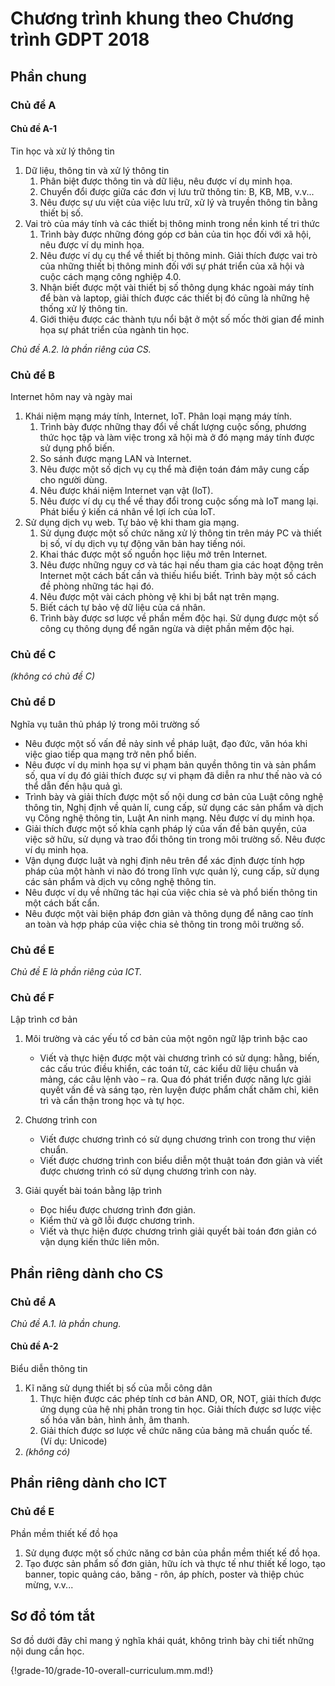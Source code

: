 # Chương trình khung theo Chương trình GDPT 2018

## Phần chung

### Chủ đề A

#### Chủ đề A-1

Tin học và xử lý thông tin

1. Dữ liệu, thông tin và xử lý thông tin
    1. Phân biệt được thông tin và dữ liệu, nêu được ví dụ minh họa.
    2. Chuyển đổi được giữa các đơn vị lưu trữ thông tin: B, KB, MB, v.v...
    3. Nêu được sự ưu việt của việc lưu trữ, xử lý và truyền thông tin bằng thiết bị số.
2. Vai trò của máy tính và các thiết bị thông minh trong nền kinh tế tri thức
    1. Trình bày được những đóng góp cơ bản của tin học đối với xã hội, nêu được ví dụ minh họa.
    2. Nêu được ví dụ cụ thể về thiết bị thông minh. Giải thích được vai trò của những thiết bị thông minh đối với sự phát triển của xã hội và cuộc cách mạng công nghiệp 4.0.
    3. Nhận biết được một vài thiết bị số thông dụng khác ngoài máy tính để bàn và laptop, giải thích được các thiết bị đó cũng là những hệ thống xử lý thông tin.
    4. Giới thiệu được các thành tựu nổi bật ở một số mốc thời gian để minh họa sự phát triển của ngành tin học.

*Chủ đề A.2. là phần riêng của CS.*

### Chủ đề B

Internet hôm nay và ngày mai

1. Khái niệm mạng máy tính, Internet, IoT. Phân loại mạng máy tính.
    1. Trình bày được những thay đổi về chất lượng cuộc sống, phương thức học tập và làm việc trong xã hội mà ở đó mạng máy tính được sử dụng phổ biến.
    2. So sánh được mạng LAN và Internet.
    3. Nêu được một số dịch vụ cụ thể mà điện toán đám mây cung cấp cho người dùng.
    4. Nêu được khái niệm Internet vạn vật (IoT).
    5. Nêu được ví dụ cụ thể về thay đổi trong cuộc sống mà IoT mang lại. Phát biểu ý kiến cá nhân về lợi ích của IoT.
2. Sử dụng dịch vụ web. Tự bảo vệ khi tham gia mạng.
    1. Sử dụng được một số chức năng xử lý thông tin trên máy PC và thiết bị số, ví dụ dịch vụ tự động văn bản hay tiếng nói.
    2. Khai thác được một số nguồn học liệu mở trên Internet.
    3. Nêu được những nguy cơ và tác hại nếu tham gia các hoạt động trên Internet một cách bất cần và thiếu hiểu biết. Trình bày một số cách đề phòng những tác hại đó.
    4. Nêu được một vài cách phòng vệ khi bị bắt nạt trên mạng.
    5. Biết cách tự bảo vệ dữ liệu của cá nhân.
    6. Trình bày được sơ lược về phần mềm độc hại. Sử dụng được một số công cụ thông dụng để ngăn ngừa và diệt phần mềm độc hại.

### Chủ đề C

*(không có chủ đề C)*

### Chủ đề D

Nghĩa vụ tuân thủ pháp lý trong môi trường số

- Nêu được một số vấn đề nảy sinh về pháp luật, đạo đức, văn hóa khi việc giao tiếp qua mạng trở nên phổ biến.
- Nêu được ví dụ minh họa sự vi phạm bản quyền thông tin và sản phẩm số, qua ví dụ đó giải thích được sự vi phạm đã diễn ra như thế nào và có thể dẫn đến hậu quả gì.
- Trình bày và giải thích được một số nội dung cơ bản của Luật công nghệ thông tin, Nghị định về quản lí, cung cấp, sử dụng các sản phẩm và dịch vụ Công nghệ thông tin, Luật An ninh mạng. Nêu được ví dụ minh họa.
- Giải thích được một số khía cạnh pháp lý của vấn đề bản quyền, của việc sở hữu, sử dụng và trao đổi thông tin trong môi trường số. Nêu được ví dụ minh họa.
- Vận dụng được luật và nghị định nêu trên để xác định được tính hợp pháp của một hành vi nào đó trong lĩnh vực quản lý, cung cấp, sử dụng các sản phẩm và dịch vụ công nghệ thông tin.
- Nêu được ví dụ về những tác hại của việc chia sẻ và phổ biến thông tin một cách bất cẩn.
- Nêu được một vài biện pháp đơn giản và thông dụng để nâng cao tính an toàn và hợp pháp của việc chia sẻ thông tin trong môi trường số.

### Chủ đề E

*Chủ đề E là phần riêng của ICT.*

### Chủ đề F

Lập trình cơ bản

1. Môi trường và các yếu tố cơ bản của một ngôn ngữ lập trình bậc cao

    - Viết và thực hiện được một vài chương trình có sử dụng: hằng, biến, các cấu trúc điều khiển, các toán tử, các kiểu dữ liệu chuẩn và mảng, các câu lệnh vào – ra. Qua đó phát triển được năng lực giải quyết vấn đề và sáng tạo, rèn luyện được phẩm chất chăm chỉ, kiên trì và cẩn thận trong học và tự học.

2. Chương trình con
    
    - Viết được chương trình có sử dụng chương trình con trong thư viện chuẩn.
    - Viết được chương trình con biểu diễn một thuật toán đơn giản và viết được chương trình có sử dụng chương trình con này.

3. Giải quyết bài toán bằng lập trình
    
    - Đọc hiểu được chương trình đơn giản.
    - Kiểm thử và gỡ lỗi được chương trình.
    - Viết và thực hiện được chương trình giải quyết bài toán đơn giản có vận dụng kiến thức liên môn.

## Phần riêng dành cho CS

### Chủ đề A

*Chủ đề A.1. là phần chung.*

#### Chủ đề A-2 

Biểu diễn thông tin

1. Kĩ năng sử dụng thiết bị số của mỗi công dân  
    1. Thực hiện được các phép tính cơ bản AND, OR, NOT, giải thích được ứng dụng của hệ nhị phân trong tin học. Giải thích được sơ lược việc số hóa văn bản, hình ảnh, âm thanh.  
	2. Giải thích được sơ lược về chức năng của bảng mã chuẩn quốc tế. (Ví dụ: Unicode) 
2. *(không có)*

## Phần riêng dành cho ICT

### Chủ đề E

Phần mềm thiết kế đồ họa		
    
1. Sử dụng được một số chức năng cơ bản của phần mềm thiết kế đồ họa.
2. Tạo được sản phẩm số đơn giản, hữu ích và thực tế như thiết kế logo, tạo banner, topic quảng cáo, băng - rôn, áp phích, poster và thiệp chúc mừng, v.v...

## Sơ đồ tóm tắt

Sơ đồ dưới đây chỉ mang ý nghĩa khái quát, không trình bày chi tiết những nội dung cần học.

{!grade-10/grade-10-overall-curriculum.mm.md!}

